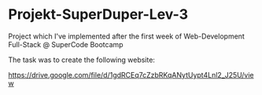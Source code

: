 # Projekt-SuperDuper-Lev-3

Project which I've implemented after the first week of Web-Development Full-Stack @ SuperCode Bootcamp

The task was to create the following website:

https://drive.google.com/file/d/1gdRCEq7cZzbRKqANytUypt4Lnl2_J25U/view
